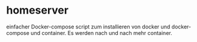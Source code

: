 # homeserver
einfacher Docker-compose script zum installieren von docker und docker-compose und container.
Es werden nach und nach mehr container.
